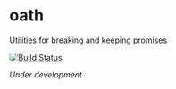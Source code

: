 oath
=======

Utilities for breaking and keeping promises

[![Build Status](https://travis-ci.org/SteefH/oath.js.svg?branch=master)](https://travis-ci.org/SteefH/oath.js)

_Under development_
